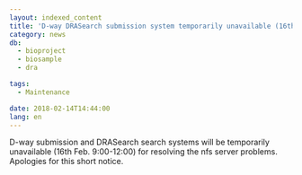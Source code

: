 ```yaml
---
layout: indexed_content
title: 'D-way DRASearch submission system temporarily unavailable (16th Feb. 9:00-12:00)'
category: news
db:
  - bioproject
  - biosample
  - dra

tags:
  - Maintenance

date: 2018-02-14T14:44:00
lang: en
---
```


<p>D-way submission and DRASearch search systems will be temporarily unavailable (16th Feb. 9:00-12:00) for resolving the nfs server problems. Apologies for this short notice.</p>
